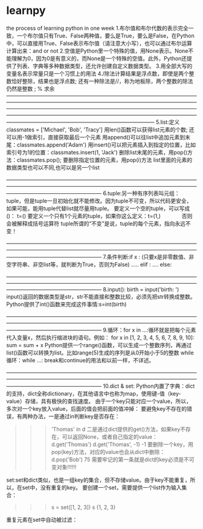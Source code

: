 # learnpy
the process of learning python in one week
1.布尔值和布尔代数的表示完全一致，一个布尔值只有True、False两种值，要么是True，要么是False，在Python中，可以直接用True、False表示布尔值（请注意大小写），也可以通过布尔运算计算出来：and or not
2.空值是Python里一个特殊的值，用None表示。None不能理解为0，因为0是有意义的，而None是一个特殊的空值。此外，Python还提供了列表、字典等多种数据类型，还允许创建自定义数据类型。
3.用全部大写的变量名表示常量只是一个习惯上的用法
4./除法计算结果是浮点数，即使是两个整数恰好整除，结果也是浮点数; 还有一种除法是//，称为地板除，两个整数的除法仍然是整数 ; % 求余
————————————————————————————————————————————————————————————————————————————————————————————————————————————————————————————————————————————————————————————————————————————
5.list:定义　classmates = ['Michael', 'Bob', 'Tracy']
  用len()函数可以获得list元素的个数;  还可以用-1做索引，直接获取最后一个元素
  用append()可以往list中追加元素到末尾：classmates.append('Adam')
  用insert()可以把元素插入到指定的位置，比如索引号为1的位置：classmates.insert(1, 'Jack')
  删除list末尾的元素，用pop()方法：classmates.pop(); 要删除指定位置的元素，用pop(i)方法
  list里面的元素的数据类型也可以不同,也可以是另一个list

——————————————————————————————————————————————————————————————————————————————————————————
6.tuple:另一种有序列表叫元组：tuple，但是tuple一旦初始化就不能修改。因为tuple不可变，所以代码更安全，如果可能，能用tuple代替list就尽量用tuple。
要定义一个空的tuple，可以写成()：   t=()
要定义一个只有1个元素的tuple，如果你这么定义：t=(1,)　　　　否则会被解释成括号运算符
tuple所谓的“不变”是说，tuple的每个元素，指向永远不变！

——————————————————————————————————————————————————————————————————————————————————————————
7.条件判断:if   x   :                                       (只要x是非零数值、非空字符串、非空list等，就判断为True，否则为False)
             .....
          elif     :
             ....
          else:

——————————————————————————————————————————————————————————————————————————————————————————
8.input(): birth = input('birth: ')
input()返回的数据类型是str，str不能直接和整数比较，必须先把str转换成整数。Python提供了int()函数来完成这件事情:s=int(birth)

——————————————————————————————————————————————————————————————————————————————————————————
9.循环：for x in ...:循环就是把每个元素代入变量x，然后执行缩进块的语句。例如：
for x in [1, 2, 3, 4, 5, 6, 7, 8, 9, 10]:
    sum = sum + x
Python提供一个range()函数，可以生成一个整数序列，再通过list()函数可以转换为list。比如range(5)生成的序列是从0开始小于5的整数
while 循环：while ...:
break和continue的用法和以前一样，不详述。

——————————————————————————————————————————————————————————————————————————————————————————
10.dict & set:
Python内置了字典：dict的支持，dict全称dictionary，在其他语言中也称为map，使用键-值（key-value）存储，具有极快的查找速度。
由于一个key只能对应一个value，所以，多次对一个key放入value，后面的值会把前面的值冲掉：
要避免key不存在的错误，有两种办法，一是通过in判断key是否存在：

>>> 'Thomas' in d
二是通过dict提供的get()方法，如果key不存在，可以返回None，或者自己指定的value：
>>> d.get('Thomas')
>>> d.get('Thomas', -1)
-1
要删除一个key，用pop(key)方法，对应的value也会从dict中删除：
>>> d.pop('Bob')
75
需要牢记的第一条就是dict的key必须是不可变对象!!!!!!

set:set和dict类似，也是一组key的集合，但不存储value。由于key不能重复，所以，在set中，没有重复的key。
要创建一个set，需要提供一个list作为输入集合：
>>> s = set([1, 2, 3])
>>> s
{1, 2, 3}

重复元素在set中自动被过滤：






